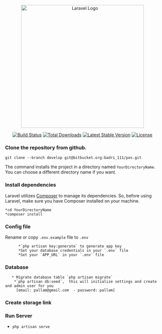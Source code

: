 <p align="center"><a href="https://laravel.com" target="_blank"><img src="https://raw.githubusercontent.com/laravel/art/master/logo-lockup/5%20SVG/2%20CMYK/1%20Full%20Color/laravel-logolockup-cmyk-red.svg" width="400" alt="Laravel Logo"></a></p>

<p align="center">
<a href="https://travis-ci.org/laravel/framework"><img src="https://travis-ci.org/laravel/framework.svg" alt="Build Status"></a>
<a href="https://packagist.org/packages/laravel/framework"><img src="https://img.shields.io/packagist/dt/laravel/framework" alt="Total Downloads"></a>
<a href="https://packagist.org/packages/laravel/framework"><img src="https://img.shields.io/packagist/v/laravel/framework" alt="Latest Stable Version"></a>
<a href="https://packagist.org/packages/laravel/framework"><img src="https://img.shields.io/packagist/l/laravel/framework" alt="License"></a>
</p>

### Clone the repository from github.

    git clone --branch develop git@bitbucket.org:badri_111/pos.git

The command installs the project in a directory named `YourDirectoryName`. You can choose a different
directory name if you want.

### Install dependencies

Laravel utilizes [Composer](https://getcomposer.org/) to manage its dependencies. So, before using Laravel, make sure you have Composer installed on your machine.

    *cd YourDirectoryName
    *composer install
	
### Config file

Rename or copy `.env.example` file to `.env` 

          *`php artisan key:generate` to generate app key
          *Set your database credentials in your `.env` file
          *Set your `APP_URL` in your `.env` file
   
### Database

       * Migrate database table `php artisan migrate`
        *`php artisan db:seed`,  this will initialize settings and create and admin user for you 
		 [email: pallam@gmail.com  - password: pallam]

### Create storage link

### Run Server

  * `php artisan serve` 
